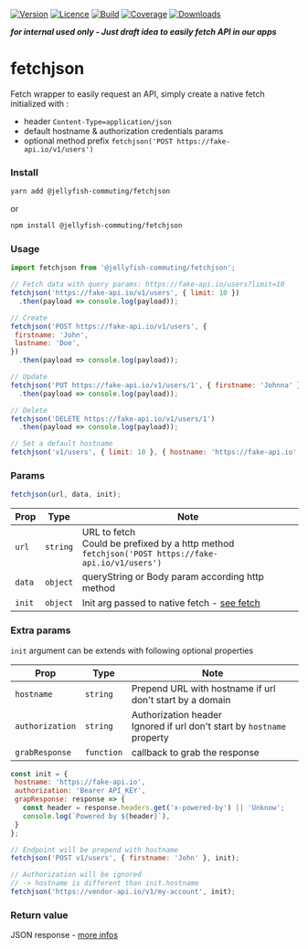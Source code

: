 [![Version](https://img.shields.io/npm/v/@jellyfish-commuting/fetchjson)](https://www.npmjs.com/package/@jellyfish-commuting/fetchjson)
[![Licence](https://img.shields.io/npm/l/@jellyfish-commuting/fetchjson)](https://en.wikipedia.org/wiki/MIT_license)
[![Build](https://img.shields.io/travis/jellyfish-commuting/fetchjson)](https://travis-ci.org/github/jellyfish-commuting/fetchjson)
[![Coverage](https://img.shields.io/codecov/c/github/jellyfish-commuting/fetchjson)](https://codecov.io/gh/jellyfish-commuting/fetchjson)
[![Downloads](https://img.shields.io/npm/dt/@jellyfish-commuting/fetchjson)](https://www.npmjs.com/package/@jellyfish-commuting/fetchjson)

__*for internal used only - Just draft idea to easily fetch API in our apps*__

# fetchjson
Fetch wrapper to easily request an API, simply create a native fetch initialized with :
- header `Content-Type=application/json`
- default hostname & authorization credentials params
- optional method prefix `fetchjson('POST https://fake-api.io/v1/users')`

### Install

```bash
yarn add @jellyfish-commuting/fetchjson
```
or
```bash
npm install @jellyfish-commuting/fetchjson
```
### Usage

```javascript
import fetchjson from '@jellyfish-commuting/fetchjson';

// Fetch data with query params: https://fake-api.io/users?limit=10
fetchjson('https://fake-api.io/v1/users', { limit: 10 })
  .then(payload => console.log(payload));

// Create
fetchjson('POST https://fake-api.io/v1/users', { 
 firstname: 'John', 
 lastname: 'Doe', 
})
  .then(payload => console.log(payload));

// Update
fetchjson('PUT https://fake-api.io/v1/users/1', { firstname: 'Johnna' })
  .then(payload => console.log(payload));

// Delete
fetchjson('DELETE https://fake-api.io/v1/users/1')
  .then(payload => console.log(payload));

// Set a default hostname
fetchjson('v1/users', { limit: 10 }, { hostname: 'https://fake-api.io' });

```

### Params

```javascript
fetchjson(url, data, init);
```

| Prop   | Type     |  Note                                                                                                                           |
|--------|----------|---------------------------------------------------------------------------------------------------------------------------------|
| `url`  | `string` | URL to fetch <br />Could be prefixed by a http method `fetchjson('POST https://fake-api.io/v1/users')`                          |
| `data` | `object` | queryString or Body param according http method                                                                                 |
| `init` | `object` | Init arg passed to native fetch - [see fetch](https://developer.mozilla.org/en-US/docs/Web/API/WindowOrWorkerGlobalScope/fetch) |

### Extra params

`init` argument can be extends with following optional properties

| Prop            | Type       |  Note                                                                                    |
|-----------------|------------|------------------------------------------------------------------------------------------|
| `hostname`      | `string`   | Prepend URL with hostname if url don't start by a domain                                 |
| `authorization` | `string`   | Authorization header <br />Ignored if url don't start by `hostname` property             |
| `grabResponse`  | `function` | callback to grab the response                                                            |
    
```javascript
const init = {
 hostname: 'https://fake-api.io',
 authorization: 'Bearer API_KEY',
 grapResponse: response => {
   const header = response.headers.get('x-powered-by') || 'Unknow';
   console.log(`Powered by ${header}`),
 }
};

// Endpoint will be prepend with hostname
fetchjson('POST v1/users', { firstname: 'John' }, init);

// Authorization will be ignored 
// -> hostname is different than init.hostname
fetchjson('https://vendor-api.io/v1/my-account', init);
```

### Return value

JSON response - [more infos](https://developer.mozilla.org/en-US/docs/Web/API/Body/json)
